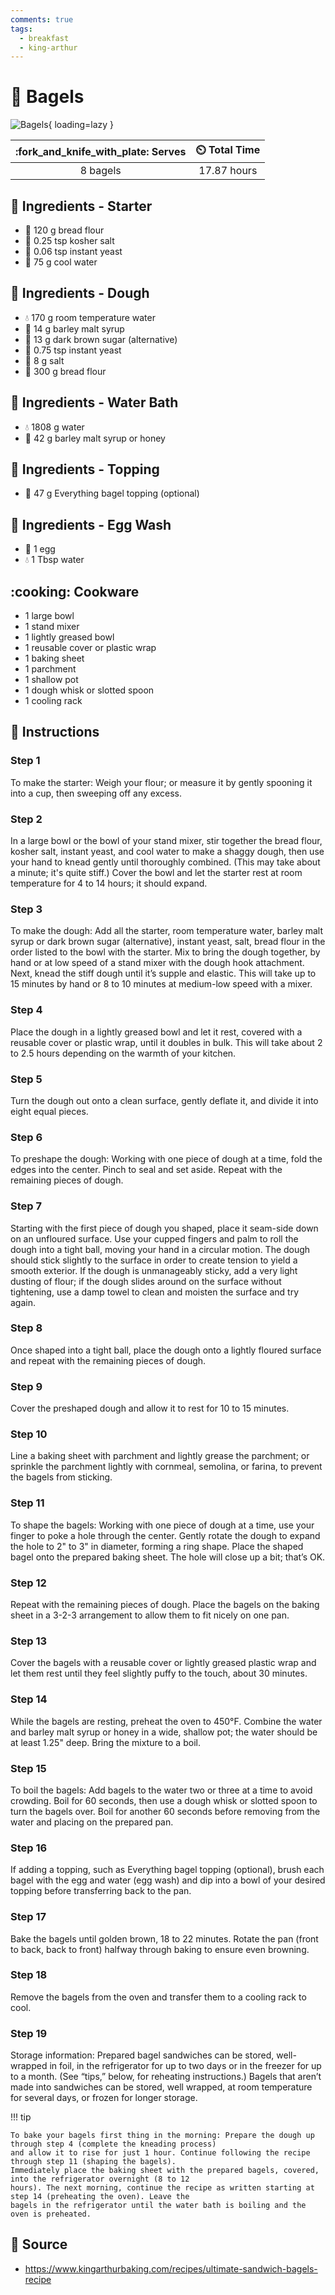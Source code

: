 ```yaml
---
comments: true
tags:
  - breakfast
  - king-arthur
---
```

# :bagel: Bagels

![Bagels][1]{ loading=lazy }

| :fork_and_knife_with_plate: Serves | :timer_clock: Total Time |
|:----------------------------------:|:-----------------------: |
| 8 bagels | 17.87 hours |

## :salt: Ingredients - Starter

- :ear_of_rice: 120 g bread flour
- :salt: 0.25 tsp kosher salt
- :microbe: 0.06 tsp instant yeast
- :ice_cube: 75 g cool water

## :salt: Ingredients - Dough

- :droplet: 170 g room temperature water
- :ear_of_rice: 14 g barley malt syrup
- :maple_leaf: 13 g dark brown sugar (alternative)
- :microbe: 0.75 tsp instant yeast
- :salt: 8 g salt
- :ear_of_rice: 300 g bread flour

## :salt: Ingredients - Water Bath

- :droplet: 1808 g water
- :ear_of_rice: 42 g barley malt syrup or honey

## :salt: Ingredients - Topping

- :bagel: 47 g Everything bagel topping (optional)

## :salt: Ingredients - Egg Wash

- :egg: 1 egg
- :droplet: 1 Tbsp water

## :cooking: Cookware

- 1 large bowl
- 1 stand mixer
- 1 lightly greased bowl
- 1 reusable cover or plastic wrap
- 1 baking sheet
- 1 parchment
- 1 shallow pot
- 1 dough whisk or slotted spoon
- 1 cooling rack

## :pencil: Instructions

### Step 1

To make the starter: Weigh your flour; or measure it by gently spooning it into a cup, then sweeping off any excess.

### Step 2

In a large bowl or the bowl of your stand mixer, stir together the bread flour, kosher salt, instant yeast, and cool
water to make a shaggy dough, then use your hand to knead gently until thoroughly combined. (This may take about a
minute; it's quite stiff.) Cover the bowl and let the starter rest at room temperature for 4 to 14 hours; it should
expand.

### Step 3

To make the dough: Add all the starter, room temperature water, barley malt syrup or dark brown sugar (alternative),
instant yeast, salt, bread flour in the order listed to the bowl with the starter. Mix to bring the dough together, by
hand or at low speed of a stand mixer with the dough hook attachment. Next, knead the stiff dough until it’s supple and
elastic. This will take up to 15 minutes by hand or 8 to 10 minutes at medium-low speed with a mixer.

### Step 4

Place the dough in a lightly greased bowl and let it rest, covered with a reusable cover or plastic wrap, until it
doubles in bulk. This will take about 2 to 2.5 hours depending on the warmth of your kitchen.

### Step 5

Turn the dough out onto a clean surface, gently deflate it, and divide it into eight equal pieces.

### Step 6

To preshape the dough: Working with one piece of dough at a time, fold the edges into the center. Pinch to seal and set
aside. Repeat with the remaining pieces of dough.

### Step 7

Starting with the first piece of dough you shaped, place it seam-side down on an unfloured surface. Use your cupped
fingers and palm to roll the dough into a tight ball, moving your hand in a circular motion. The dough should stick
slightly to the surface in order to create tension to yield a smooth exterior. If the dough is unmanageably sticky, add
a very light dusting of flour; if the dough slides around on the surface without tightening, use a damp towel to clean
and moisten the surface and try again.

### Step 8

Once shaped into a tight ball, place the dough onto a lightly floured surface and repeat with the remaining pieces of
dough.

### Step 9

Cover the preshaped dough and allow it to rest for 10 to 15 minutes.

### Step 10

Line a baking sheet with parchment and lightly grease the parchment; or sprinkle the parchment lightly with cornmeal,
semolina, or farina, to prevent the bagels from sticking.

### Step 11

To shape the bagels: Working with one piece of dough at a time, use your finger to poke a hole through the center.
Gently rotate the dough to expand the hole to 2" to 3" in diameter, forming a ring shape. Place the shaped bagel onto
the prepared baking sheet. The hole will close up a bit; that’s OK.

### Step 12

Repeat with the remaining pieces of dough. Place the bagels on the baking sheet in a 3-2-3 arrangement to allow them to
fit nicely on one pan.

### Step 13

Cover the bagels with a reusable cover or lightly greased plastic wrap and let them rest until they feel slightly puffy
to the touch, about 30 minutes.

### Step 14

While the bagels are resting, preheat the oven to 450°F. Combine the water and barley malt syrup or honey in a wide,
shallow pot; the water should be at least 1.25" deep. Bring the mixture to a boil.

### Step 15

To boil the bagels: Add bagels to the water two or three at a time to avoid crowding. Boil for 60 seconds, then use a
dough whisk or slotted spoon to turn the bagels over. Boil for another 60 seconds before removing from the water and
placing on the prepared pan.

### Step 16

If adding a topping, such as Everything bagel topping (optional), brush each bagel with the egg and water (egg wash) and
dip into a bowl of your desired topping before transferring back to the pan.

### Step 17

Bake the bagels until golden brown, 18 to 22 minutes. Rotate the pan (front to back, back to front) halfway through
baking to ensure even browning.

### Step 18

Remove the bagels from the oven and transfer them to a cooling rack to cool.

### Step 19

Storage information: Prepared bagel sandwiches can be stored, well-wrapped in foil, in the refrigerator for up to two
days or in the freezer for up to a month. (See “tips,” below, for reheating instructions.) Bagels that aren’t made
into sandwiches can be stored, well wrapped, at room temperature for several days, or frozen for longer storage.

!!! tip

    To bake your bagels first thing in the morning: Prepare the dough up through step 4 (complete the kneading process)
    and allow it to rise for just 1 hour. Continue following the recipe through step 11 (shaping the bagels).
    Immediately place the baking sheet with the prepared bagels, covered, into the refrigerator overnight (8 to 12
    hours). The next morning, continue the recipe as written starting at step 14 (preheating the oven). Leave the
    bagels in the refrigerator until the water bath is boiling and the oven is preheated.

## :link: Source

- <https://www.kingarthurbaking.com/recipes/ultimate-sandwich-bagels-recipe>

[1]: <../assets/images/bagels.jpg>
